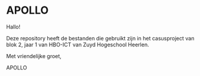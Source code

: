 # APOLLO

Hallo!

Deze repository heeft de bestanden die gebruikt zijn in het casusproject van blok 2, jaar 1 van HBO-ICT van Zuyd Hogeschool Heerlen. 

Met vriendelijke groet, 

APOLLO
